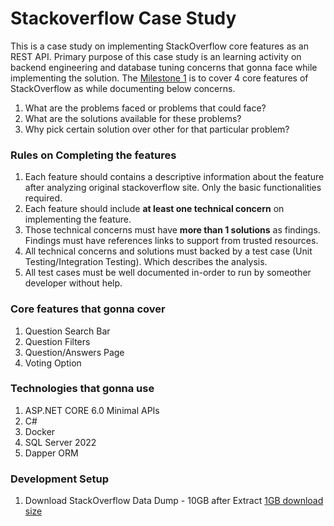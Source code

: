 # Stackoverflow Case Study

This is a case study on implementing StackOverflow core features as an REST API. Primary purpose of this case study is an learning activity on backend engineering and database tuning concerns that gonna face while implementing the solution. The [Milestone 1](https://github.com/DHJayasinghe/stackoverflow-casestudy/milestone/1) is to cover 4 core features of StackOverflow as while documenting below concerns.

1. What are the problems faced or problems that could face?
2. What are the solutions available for these problems?
3. Why pick certain solution over other for that particular problem?

### Rules on Completing the features
1. Each feature should contains a descriptive information about the feature after analyzing original stackoverflow site. Only the basic functionalities required.
1. Each feature should include **at least one technical concern** on implementing the feature.
2. Those technical concerns must have **more than 1 solutions** as findings. Findings must have references links to support from trusted resources. 
3. All technical concerns and solutions must backed by a test case (Unit Testing/Integration Testing). Which describes the analysis.
4. All test cases must be well documented in-order to run by someother developer without help.

### Core features that gonna cover

1. Question Search Bar
2. Question Filters
3. Question/Answers Page
4. Voting Option

### Technologies that gonna use

1. ASP.NET CORE 6.0 Minimal APIs
2. C#
3. Docker
4. SQL Server 2022
5. Dapper ORM

### Development Setup
1. Download StackOverflow Data Dump - 10GB after Extract [1GB download size](https://downloads.brentozar.com/StackOverflow2010.7z)
